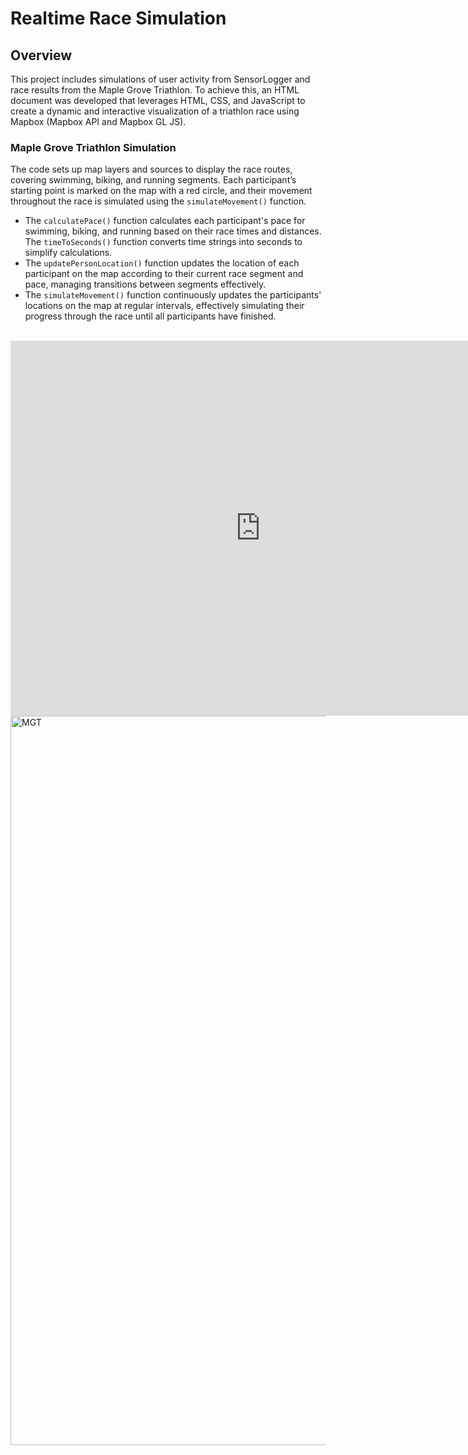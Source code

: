 # Realtime Race Simulation 

## Overview
This project includes simulations of user activity from SensorLogger and race results from the Maple Grove Triathlon. To achieve this, an HTML document was developed that leverages HTML, CSS, and JavaScript to create a dynamic and interactive visualization of a triathlon race using Mapbox (Mapbox API and Mapbox GL JS).

### Maple Grove Triathlon Simulation

The code sets up map layers and sources to display the race routes, covering swimming, biking, and running segments. Each participant’s starting point is marked on the map with a red circle, and their movement throughout the race is simulated using the `simulateMovement()` function. 
- The `calculatePace()` function calculates each participant's pace for swimming, biking, and running based on their race times and distances. The `timeToSeconds()` function converts time strings into seconds to simplify calculations.
- The `updatePersonLocation()` function updates the location of each participant on the map according to their current race segment and pace, managing transitions between segments effectively.
- The `simulateMovement()` function continuously updates the participants' locations on the map at regular intervals, effectively simulating their progress through the race until all participants have finished.

<br>
<iframe src="https://hx7n46.csb.app/" width="800" height="600" frameborder="0" allowfullscreen></iframe>

<img width="1167" alt="MGT" src="https://github.com/RTGS-Lab/realtime-race-simulation/assets/103837294/5d6756be-e2e1-4190-bcc6-110beacb7756">
